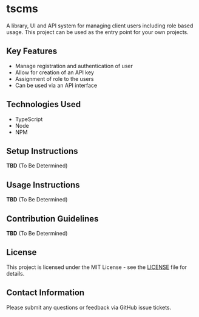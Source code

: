  # tscms
 

 A library, UI and API system for managing client users including role based usage. This project can be used as the entry point for your own projects.
 

 ## Key Features
 

 - Manage registration and authentication of user
 - Allow for creation of an API key
 - Assignment of role to the users
 - Can be used via an API interface
 

 ## Technologies Used
 

 - TypeScript
 - Node
 - NPM
 

 ## Setup Instructions
 

 **TBD** (To Be Determined)
 

 ## Usage Instructions
 

 **TBD** (To Be Determined)
 

 ## Contribution Guidelines
 

 **TBD** (To Be Determined)
 

 ## License
 

 This project is licensed under the MIT License - see the [LICENSE](LICENSE) file for details.
 

 ## Contact Information
 

 Please submit any questions or feedback via GitHub issue tickets.
